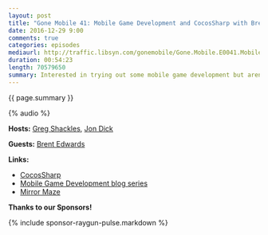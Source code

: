 ```yaml
---
layout: post
title: "Gone Mobile 41: Mobile Game Development and CocosSharp with Brent Edwards"
date: 2016-12-29 9:00
comments: true
categories: episodes
mediaurl: http://traffic.libsyn.com/gonemobile/Gone.Mobile.E0041.Mobile.Game.Development.and.CocosSharp.with.Brent.Edwards.mp3
duration: 00:54:23
length: 70579650
summary: Interested in trying out some mobile game development but aren't sure where to start? In this episode we talk to Brent Edwards about how he got started, and how CocosSharp makes it easy to dive in and start creating the next big hit game!
---
```


{{ page.summary }}

<!-- more -->

{% audio %}

**Hosts:** [Greg Shackles](http://twitter.com/gshackles), [Jon Dick](http://twitter.com/redth)

**Guests:** [Brent Edwards](https://twitter.com/brentledwards)

**Links:** 

- [CocosSharp](https://github.com/mono/CocosSharp)
- [Mobile Game Development blog series](http://brentedwards.net/category/mobile-game-development/)
- [Mirror Maze](http://sillydoggames.com/MirrorMaze)

**Thanks to our Sponsors!**

{% include sponsor-raygun-pulse.markdown %}
